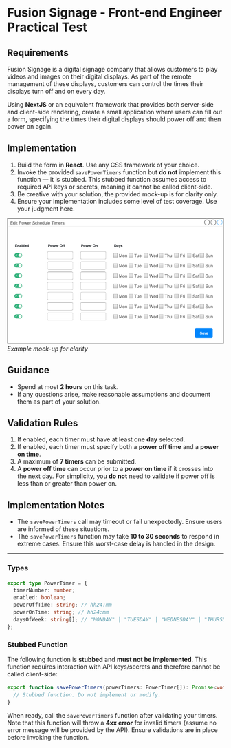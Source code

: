 # Fusion Signage - Front-end Engineer Practical Test

## Requirements

Fusion Signage is a digital signage company that allows customers to play videos and images on their digital displays. As part of the remote management of these displays, customers can control the times their displays turn off and on every day.

Using **NextJS** or an equivalent framework that provides both server-side and client-side rendering, create a small application where users can fill out a form, specifying the times their digital displays should power off and then power on again.

## Implementation

1. Build the form in **React**. Use any CSS framework of your choice.
2. Invoke the provided `savePowerTimers` function but **do not** implement this function — it is stubbed. This stubbed function assumes access to required API keys or secrets, meaning it cannot be called client-side.
3. Be creative with your solution, the provided mock-up is for clarity only.
4. Ensure your implementation includes some level of test coverage. Use your judgment here.

![UI mock-up](ui-mock-up.png)
\
*Example mock-up for clarity*

## Guidance

- Spend at most **2 hours** on this task.
- If any questions arise, make reasonable assumptions and document them as part of your solution.

## Validation Rules

1. If enabled, each timer must have at least one **day** selected.
2. If enabled, each timer must specify both a **power off time** and a **power on time**.
3. A maximum of **7 timers** can be submitted.
4. A **power off time** can occur prior to a **power on time** if it crosses into the next day. For simplicity, you **do not** need to validate if power off is less than or greater than power on.

## Implementation Notes

- The `savePowerTimers` call may timeout or fail unexpectedly. Ensure users are informed of these situations.
- The `savePowerTimers` function may take **10 to 30 seconds** to respond in extreme cases. Ensure this worst-case delay is handled in the design.

---

### Types

```ts
export type PowerTimer = {
  timerNumber: number;
  enabled: boolean;
  powerOffTime: string; // hh24:mm
  powerOnTime: string; // hh24:mm
  daysOfWeek: string[]; // "MONDAY" | "TUESDAY" | "WEDNESDAY" | "THURSDAY" | "FRIDAY" | "SATURDAY" | "SUNDAY"
};
```

### Stubbed Function

The following function is **stubbed** and **must not be implemented**. This function requires interaction with API keys/secrets and therefore cannot be called client-side:

```ts
export function savePowerTimers(powerTimers: PowerTimer[]): Promise<void> {
  // Stubbed function. Do not implement or modify.
}
```

When ready, call the `savePowerTimers` function after validating your timers. Note that this function will throw a **4xx error** for invalid timers (assume no error message will be provided by the API). Ensure validations are in place before invoking the function.
